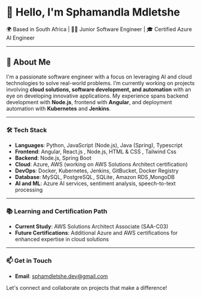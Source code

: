 # 👋 Hello, I'm Sphamandla Mdletshe

🌍 Based in South Africa | 🧑‍💻 Junior Software Engineer | 🎓 Certified Azure AI Engineer

---

## 🧰 About Me

I'm a passionate software engineer with a focus on leveraging AI and cloud technologies to solve real-world problems. I’m currently working on projects involving **cloud solutions, software development, and automation** with an eye on developing innovative applications. My experience spans backend development with **Node.js**, frontend with **Angular**, and deployment automation with **Kubernetes** and **Jenkins**.

---

<!-- ### 🌟 Interests and Current Projects

- **AI in Real-World Applications**: Developing an **AI-powered pathfinding game** and experimenting with **object tracking and interception systems**.
- **Open Source Contributor**: Contributing to the **Spock framework**, a Python tool for creating data enrichment and inference microservices.
- **Cloud and DevOps**: Automating deployments and managing containerized applications with **Docker, Kubernetes, and Jenkins**.
- **Iron Dome-Inspired Project**: Working on a simulation for tracking and intercepting moving objects, starting with trajectory calculations and radar system simulations.
- **Social Media App**: Aiming to create a platform similar to Mxit, reimagined for today's users.

--- -->

### 🛠 Tech Stack

- **Languages**: Python, JavaScript (Node.js), Java (Spring), Typescript
- **Frontend**: Angular, React.js , Node.js, HTML & CSS , Tailwind Css
- **Backend**: Node.js, Spring Boot
- **Cloud**: Azure, AWS (working on AWS Solutions Architect certification)
- **DevOps**: Docker, Kubernetes, Jenkins, GitBucket, Docker Registry
- **Database**: MySQL, PostgreSQL , SQLite , Amazon RDS ,MongoDB 
- **AI and ML**: Azure AI services, sentiment analysis, speech-to-text processing

---

<!-- ### 💼 Professional Goals

I'm dedicated to growing my knowledge in cloud solutions and artificial intelligence, with plans to pursue further Azure and AWS certifications. My long-term goal is to lead software development and AI-based startup projects that have a meaningful impact, especially within Africa.

--- -->

### 📚 Learning and Certification Path

- **Current Study**: AWS Solutions Architect Associate (SAA-C03)
- **Future Certifications**: Additional Azure and AWS certifications for enhanced expertise in cloud solutions

---

<!-- ### 📺 Content Creation

I'm excited to start a **YouTube channel and social media presence** to share insights about software engineering, DevOps, and cloud computing, with a focus on empowering aspiring African developers.

--- -->

### 📫 Get in Touch

<!-- - **LinkedIn**: [Your LinkedIn URL] -->
- **Email**: sphamdletshe.dev@gmail.com

Let's connect and collaborate on projects that make a difference!
